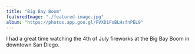 ```yaml
---
title: "Big Bay Boom"
featuredImage: "./featured-image.jpg" 
album: "https://photos.app.goo.gl/FVXD1FoBLHsfnPEL9"
---
```


I had a great time watching the 4th of July fireworks at the Big Bay Boom in downtown San Diego.

